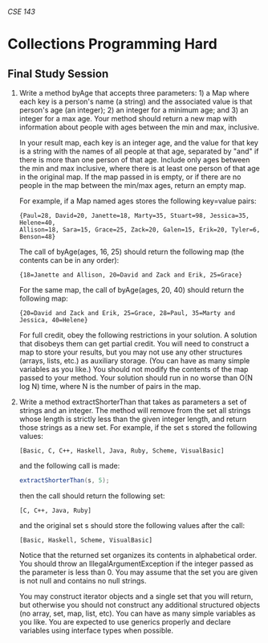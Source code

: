 _CSE 143_

# Collections Programming Hard
## Final Study Session

1. Write a method byAge that accepts three parameters: 1) a Map where each key is a person's name (a string) and the associated value is that person's age (an integer); 2) an integer for a minimum age; and 3) an integer for a max age. Your method should return a new map with information about people with ages between the min and max, inclusive.

	In your result map, each key is an integer age, and the value for that key is a string with the names of all people at that age, separated by "and" if there is more than one person of that age. Include only ages between the min and max inclusive, where there is at least one person of that age in the original map. If the map passed in is empty, or if there are no people in the map between the min/max ages, return an empty map.

	For example, if a Map named ages stores the following key=value pairs:

	```
	{Paul=28, David=20, Janette=18, Marty=35, Stuart=98, Jessica=35, Helene=40, 
	Allison=18, Sara=15, Grace=25, Zack=20, Galen=15, Erik=20, Tyler=6, Benson=48}
	```

	The call of byAge(ages, 16, 25) should return the following map (the contents can be in any order):

	```
	{18=Janette and Allison, 20=David and Zack and Erik, 25=Grace}
	```

	For the same map, the call of byAge(ages, 20, 40) should return the following map:

	```
	{20=David and Zack and Erik, 25=Grace, 28=Paul, 35=Marty and Jessica, 40=Helene}
	```

	For full credit, obey the following restrictions in your solution. A solution that disobeys them can get partial credit. You will need to construct a map to store your results, but you may not use any other structures (arrays, lists, etc.) as auxiliary storage. (You can have as many simple variables as you like.) You should not modify the contents of the map passed to your method. Your solution should run in no worse than O(N log N) time, where N is the number of pairs in the map.

1. Write a method extractShorterThan that takes as parameters a set of strings and an integer. The method will remove from the set all strings whose length is strictly less than the given integer length, and return those strings as a new set. For example, if the set s stored the following values:

	```
	[Basic, C, C++, Haskell, Java, Ruby, Scheme, VisualBasic]
	```

	and the following call is made:

	```java
	extractShorterThan(s, 5);
	```

	then the call should return the following set:

	```
	[C, C++, Java, Ruby]
	```

	and the original set s should store the following values after the call:

	```
	[Basic, Haskell, Scheme, VisualBasic]
	```

	Notice that the returned set organizes its contents in alphabetical order. You should throw an IllegalArgumentException if the integer passed as the parameter is less than 0. You may assume that the set you are given is not null and contains no null strings.

	You may construct iterator objects and a single set that you will return, but otherwise you should not construct any additional structured objects (no array, set, map, list, etc). You can have as many simple variables as you like. You are expected to use generics properly and declare variables using interface types when possible.
